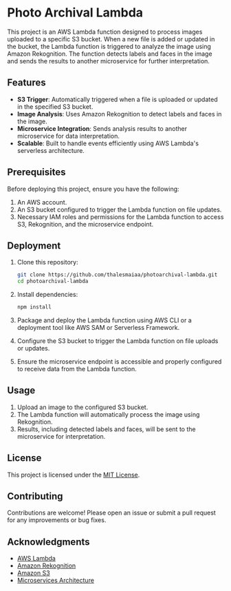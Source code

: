 # Photo Archival Lambda

This project is an AWS Lambda function designed to process images uploaded to a specific S3 bucket. When a new file is added or updated in the bucket, the Lambda function is triggered to analyze the image using Amazon Rekognition. The function detects labels and faces in the image and sends the results to another microservice for further interpretation.

## Features

- **S3 Trigger**: Automatically triggered when a file is uploaded or updated in the specified S3 bucket.
- **Image Analysis**: Uses Amazon Rekognition to detect labels and faces in the image.
- **Microservice Integration**: Sends analysis results to another microservice for data interpretation.
- **Scalable**: Built to handle events efficiently using AWS Lambda's serverless architecture.

## Prerequisites

Before deploying this project, ensure you have the following:

1. An AWS account.
2. An S3 bucket configured to trigger the Lambda function on file updates.
3. Necessary IAM roles and permissions for the Lambda function to access S3, Rekognition, and the microservice endpoint.

## Deployment

1. Clone this repository:

   ```bash
   git clone https://github.com/thalesmaiaa/photoarchival-lambda.git
   cd photoarchival-lambda
   ```

2. Install dependencies:

   ```bash
   npm install
   ```

3. Package and deploy the Lambda function using AWS CLI or a deployment tool like AWS SAM or Serverless Framework.

4. Configure the S3 bucket to trigger the Lambda function on file uploads or updates.

5. Ensure the microservice endpoint is accessible and properly configured to receive data from the Lambda function.

## Usage

1. Upload an image to the configured S3 bucket.
2. The Lambda function will automatically process the image using Rekognition.
3. Results, including detected labels and faces, will be sent to the microservice for interpretation.

## License

This project is licensed under the [MIT License](LICENSE).

## Contributing

Contributions are welcome! Please open an issue or submit a pull request for any improvements or bug fixes.

## Acknowledgments

- [AWS Lambda](https://aws.amazon.com/lambda/)
- [Amazon Rekognition](https://aws.amazon.com/rekognition/)
- [Amazon S3](https://aws.amazon.com/s3/)
- [Microservices Architecture](https://microservices.io/)
